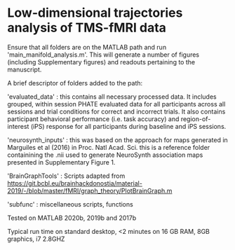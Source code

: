 # Low-dimensional trajectories analysis of TMS-fMRI data

Ensure that all folders are on the MATLAB path and run 'main_manifold_analysis.m'. This will generate a number of figures (including Supplementary figures) and readouts pertaining to the manuscript.

A brief descriptor of folders added to the path:

'evaluated_data' : this contains all necessary processed data. It includes grouped, within session PHATE evaluated data for all participants across all sessions and trial conditions for correct and incorrect trials. It also contains participant behavioral performance (i.e. task accuracy) and region-of-interest (iPS) response for all participants during baseline and iPS sessions.

'neurosynth_inputs' : this was based on the approach for maps generated in Marguiles et al (2016) in Proc. Natl Acad. Sci. this is a reference folder containining the .nii used to generate NeuroSynth association maps presented in Supplementary Figure 1.

'BrainGraphTools' : Scripts adapted from https://git.bcbl.eu/brainhackdonostia/material-2019/-/blob/master/fMRI/graph_theory/PlotBrainGraph.m 

'subfunc' : miscellaneous scripts, functions

Tested on MATLAB 2020b, 2019b and 2017b

Typical run time on standard desktop, <2 minutes on 16 GB RAM, 8GB graphics, i7 2.8GHZ
